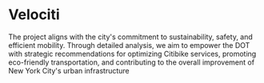 # Velociti
The project aligns with the city's commitment to sustainability, safety, and efficient mobility. Through detailed analysis, we aim to empower the DOT with strategic recommendations for optimizing Citibike services, promoting eco-friendly transportation, and contributing to the overall improvement of New York City's urban infrastructure
